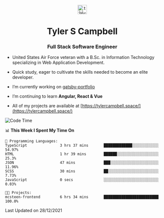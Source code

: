 <p align="center">
<a href="https://www.linkedin.com/in/t36campbell" target="blank"><img align="center" src="https://ik.imagekit.io/t36campbell/Portfolio/linkedin.png.original_m8bbGgPh6.png" alt="t36campbell" height="30" width="30" /></a>
</p>
<h1 align="center">Tyler S Campbell</h1>
<h3 align="center">Full Stack Software Engineer</h3>

* United States Air Force veteran with a B.Sc. in Information Technology specializing in Web Application Development. 

* Quick study, eager to cultivate the skills needed to become an elite developer.

* I’m currently working on [gatsby-portfolio](https://github.com/t36campbell/gatsby-portfolio)

* I’m continuing to learn **Angular, React & Vue**

* All of my projects are available at [https://tylercampbell.space/](https://tylercampbell.space/)

<!--START_SECTION:waka-->
![Code Time](http://img.shields.io/badge/Code%20Time-1%2C299%20hrs%2039%20mins-blue)

📊 **This Week I Spent My Time On** 

```text
💬 Programming Languages: 
TypeScript               3 hrs 37 mins       █████████████░░░░░░░░░░░░   54.97% 
HTML                     1 hr 39 mins        ██████░░░░░░░░░░░░░░░░░░░   25.3% 
JSON                     47 mins             ███░░░░░░░░░░░░░░░░░░░░░░   11.96% 
SCSS                     30 mins             ██░░░░░░░░░░░░░░░░░░░░░░░   7.73% 
JavaScript               0 secs              ░░░░░░░░░░░░░░░░░░░░░░░░░   0.03%

🐱‍💻 Projects: 
mcsteen-frontend         6 hrs 34 mins       █████████████████████████   100.0%

```


 Last Updated on 28/12/2021
<!--END_SECTION:waka-->
